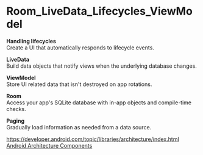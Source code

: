 # Room_LiveData_Lifecycles_ViewModel

**Handling lifecycles** </br>
Create a UI that automatically responds to lifecycle events.

**LiveData** </br>
Build data objects that notify views when the underlying database changes.

**ViewModel** </br>
Store UI related data that isn't destroyed on app rotations.

**Room** </br>
Access your app's SQLite database with in-app objects and compile-time checks.

**Paging** </br>
Gradually load information as needed from a data source.

https://developer.android.com/topic/libraries/architecture/index.html
[Android Architecture Components](http://daringfireball.net/projects/markdown/basics)
